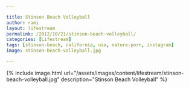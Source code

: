 ```yaml
---

title: Stinson Beach Volleyball
author: rami
layout: lifestream 
permalink: /2012/10/21/stinson-beach-volleyball/
categories: [Lifestream]
tags: [stinson-beach, california, usa, nature-porn, instagram] 
image: stinson-beach-volleyball.jpg

---
```


{% include image.html url="/assets/images/content/lifestream/stinson-beach-volleyball.jpg" description="Stinson Beach Volleyball" %}


